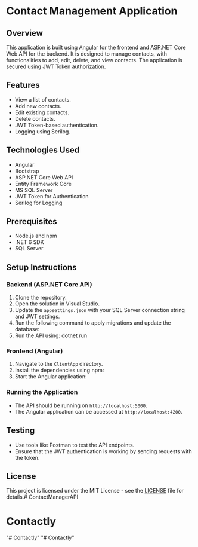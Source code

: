 # Contact Management Application

## Overview
This application is built using Angular for the frontend and ASP.NET Core Web API for the backend. It is designed to manage contacts, with functionalities to add, edit, delete, and view contacts. The application is secured using JWT Token authorization.

## Features
- View a list of contacts.
- Add new contacts.
- Edit existing contacts.
- Delete contacts.
- JWT Token-based authentication.
- Logging using Serilog.

## Technologies Used
- Angular
- Bootstrap
- ASP.NET Core Web API
- Entity Framework Core
- MS SQL Server
- JWT Token for Authentication
- Serilog for Logging

## Prerequisites
- Node.js and npm
- .NET 6 SDK
- SQL Server

## Setup Instructions

### Backend (ASP.NET Core API)
1. Clone the repository.
2. Open the solution in Visual Studio.
3. Update the `appsettings.json` with your SQL Server connection string and JWT settings.
4. Run the following command to apply migrations and update the database:
5. Run the API using:
dotnet run 


### Frontend (Angular)
1. Navigate to the `ClientApp` directory.
2. Install the dependencies using npm:
3. Start the Angular application:

### Running the Application
- The API should be running on `http://localhost:5000`.
- The Angular application can be accessed at `http://localhost:4200`.

## Testing
- Use tools like Postman to test the API endpoints.
- Ensure that the JWT authentication is working by sending requests with the token.

## License
This project is licensed under the MIT License - see the [LICENSE](LICENSE) file for details.# ContactManagerAPI
# Contactly
"# Contactly" 
"# Contactly" 
